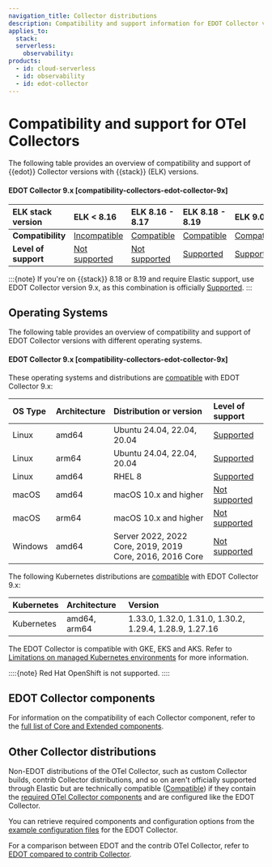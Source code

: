 ```yaml
---
navigation_title: Collector distributions
description: Compatibility and support information for EDOT Collector versions with Elastic Stack versions and operating systems.
applies_to:
  stack:
  serverless:
    observability:
products:
  - id: cloud-serverless
  - id: observability
  - id: edot-collector
---
```


# Compatibility and support for OTel Collectors

The following table provides an overview of compatibility and support of {{edot}} Collector versions with {{stack}} (ELK) versions.

#### EDOT Collector 9.x [compatibility-collectors-edot-collector-9x]

| ELK stack version           | **ELK < 8.16** | **ELK 8.16 - 8.17** | **ELK 8.18 - 8.19** | **ELK 9.0** |
| :-------------------------- | :------------- | :------------------ | :------------------ | :---------- |
| **Compatibility**           | [Incompatible] | [Compatible]        | [Compatible]        | [Compatible]|
| **Level of support**        | [Not supported] | [Not supported]    | [Supported]         | [Supported] |

:::{note}
If you're on {{stack}} 8.18 or 8.19 and require Elastic support, use EDOT Collector version 9.x, as this combination is officially [Supported].
:::

## Operating Systems

The following table provides an overview of compatibility and support of EDOT Collector versions with different operating systems.

#### EDOT Collector 9.x [compatibility-collectors-edot-collector-9x]

These operating systems and distributions are [compatible] with EDOT Collector 9.x:

| OS Type | Architecture | Distribution or version                                  | Level of support     |
| :------ | :----------- | :------------------------------------------------------- | :------------------- |
| Linux   | amd64        | Ubuntu 24.04, 22.04, 20.04                               | [Supported]          |
| Linux   | arm64        | Ubuntu 24.04, 22.04, 20.04                               | [Supported]          |
| Linux   | amd64        | RHEL 8                                                   | [Supported]          |
| macOS   | amd64        | macOS 10.x and higher                                    | [Not supported]      |
| macOS   | arm64        | macOS 10.x and higher                                    | [Not supported]      |
| Windows | amd64        | Server 2022, 2022 Core, 2019, 2019 Core, 2016, 2016 Core | [Not supported]      |

The following Kubernetes distributions are [compatible] with EDOT Collector 9.x:

| Kubernetes  | Architecture     | Version                                                  |
| :---------- | :--------------- | :------------------------------------------------------- |
| Kubernetes  | amd64, arm64     | 1.33.0, 1.32.0, 1.31.0, 1.30.2, 1.29.4, 1.28.9, 1.27.16  |

The EDOT Collector is compatible with GKE, EKS and AKS. Refer to [Limitations on managed Kubernetes environments](/reference/compatibility/limitations.md#limitations-on-managed-kubernetes-environments) for more information.

::::{note}
Red Hat OpenShift is not supported.
::::

## EDOT Collector components

For information on the compatibility of each Collector component, refer to the [full list of Core and Extended components](/reference/edot-collector/components.md).

## Other Collector distributions

Non-EDOT distributions of the OTel Collector, such as custom Collector builds, contrib Collector distributions, and so on aren't officially supported through Elastic but are technically compatible ([Compatible]) if they contain the [required OTel Collector components](/reference/edot-collector/custom-collector.md) and are configured like the EDOT Collector.

You can retrieve required components and configuration options from the [example configuration files](https://github.com/elastic/elastic-agent/tree/v<COLLECTOR_VERSION>/internal/pkg/otel/samples/linux) for the EDOT Collector.

For a comparison between EDOT and the contrib OTel Collector, refer to [EDOT compared to contrib Collector](edot-vs-upstream.md).

[Incompatible]: nomenclature.md
[Compatible]: nomenclature.md
[Not supported]: nomenclature.md
[Supported]: nomenclature.md
[Extended]: nomenclature.md#extended-components
[Core]: nomenclature.md#core-components
